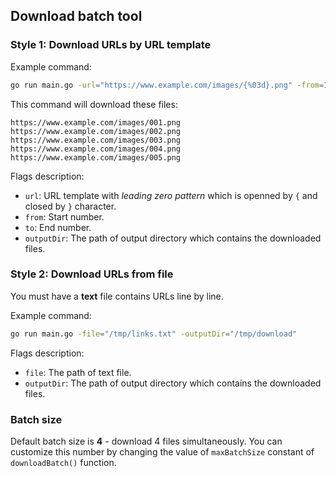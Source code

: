 ## Download batch tool

### Style 1: Download URLs by URL template

Example command:

```bash
go run main.go -url="https://www.example.com/images/{%03d}.png" -from=1 -to=5 -outputDir="/tmp/download"
```

This command will download these files:

```
https://www.example.com/images/001.png
https://www.example.com/images/002.png
https://www.example.com/images/003.png
https://www.example.com/images/004.png
https://www.example.com/images/005.png
```

Flags description:
- `url`: URL template with *leading zero pattern* which is openned by `{` and closed by `}` character.
- `from`: Start number.
- `to`: End number.
- `outputDir`: The path of output directory which contains the downloaded files.

### Style 2: Download URLs from file

You must have a **text** file contains URLs line by line.

Example command:

```bash
go run main.go -file="/tmp/links.txt" -outputDir="/tmp/download"
```

Flags description:
- `file`: The path of text file.
- `outputDir`: The path of output directory which contains the downloaded files.

### Batch size

Default batch size is **4** - download 4 files simultaneously. You can customize this number by changing the value of `maxBatchSize` constant of `downloadBatch()` function.
